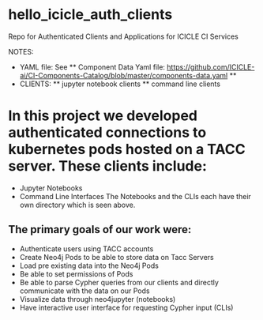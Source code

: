 # hello_icicle_auth_clients
Repo for Authenticated Clients and Applications for ICICLE CI Services

NOTES:
* YAML file: See
** Component Data Yaml file:  https://github.com/ICICLE-ai/CI-Components-Catalog/blob/master/components-data.yaml
** 
* CLIENTS:
** jupyter notebook clients
** command line clients


# In this project we developed authenticated connections to kubernetes pods hosted on a TACC server. These clients include:

* Jupyter Notebooks
* Command Line Interfaces
The Notebooks and the CLIs each have their own directory which is seen above.

## The primary goals of our work were:

* Authenticate users using TACC accounts
* Create Neo4j Pods to be able to store data on Tacc Servers
* Load pre existing data into the Neo4j Pods
* Be able to set permissions of Pods
* Be able to parse Cypher queries from our clients and directly communicate with the data on our Pods
* Visualize data through neo4jupyter (notebooks)
* Have interactive user interface for requesting Cypher input (CLIs)
